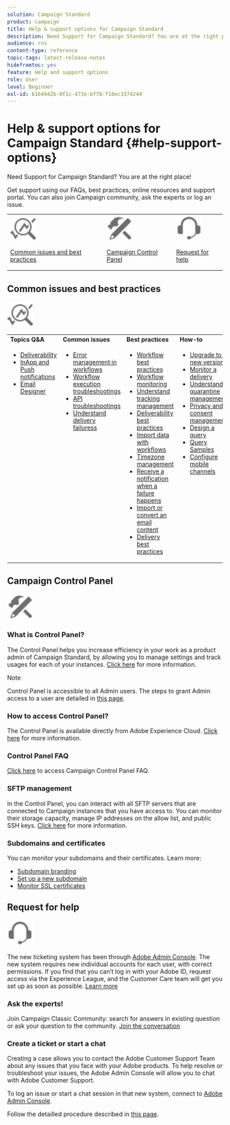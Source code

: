 ```yaml
---
solution: Campaign Standard
product: campaign
title: Help & support options for Campaign Standard 
description: Need Support for Campaign Standard? You are at the right place!
audience: rns
content-type: reference
topic-tags: latest-release-notes
hidefromtoc: yes
feature: Help and support options
role: User
level: Beginner
exl-id: b164942b-0f1c-473e-bf78-f10ec3374244
---
```

# Help & support options for Campaign Standard {#help-support-options}

Need Support for Campaign Standard? You are at the right place!

Get support using our FAQs, best practices, online resources and support portal. You can also join Campaign community, ask the experts or log an issue.

<table>
    <tr>
        <td><img src="start/using/assets/do-not-localize/icon-faq.svg" width="60px"><p><a href="#faq">Common issues and best practices</a></p></td>
        <td><img src="start/using/assets/do-not-localize/icon-control-panel.svg" width="60px"><p><a href="#control-panel">Campaign Control Panel</a></p></td>
        <td><img src="start/using/assets/do-not-localize/icon-support.svg" width="60px"><p><a href="#support">Request for help</a></p></td>
    </tr>
</table>

## Common issues and best practices

<img src="start/using/assets/do-not-localize/icon-faq.svg" width="60px">

<table>
    <tr><td><strong>Topics Q&A</strong></td><td><strong>Common issues</strong></td><td><strong>Best practices</strong></td><td><strong>How-to</strong></td></tr>
    <tr>
    <td valign="top">
        <ul>
        <li><a href="sending/using/monitor-deliverability.md">Deliverability</a></li>
        <li><a href="administration/using/aep-faq.md">InApp and Push notifications</a></li>
        <li><a href="designing/using/faq-email-designer.md">Email Designer</a></li>
        </ul>
    </td>
    <td valign="top">
        <ul>
        <li><a href="automating/using/monitoring-workflow-execution.md#error-management">Error management in workflows</a></li>
        <li><a href="automating/using/best-practices-workflows.md">Workflow execution troubleshootings</a></li>
        <li><a href="api/using/troubleshooting.md">API troubleshootings</a></li>
        <li><a href="sending/using/understanding-delivery-failures.md">Understand delivery failuress</a></li>
        </ul>
    </td>
   <td valign="top">
        <ul>
        <li><a href="automating/using/best-practices-workflows.md">Workflow best practices</a></li>
        <li><a href="automating/using/about-workflow-execution.md">Workflow monitoring</a></li>
        <li><a href="sending/using/tracking-messages.md">Understand tracking management</a></li>
        <li><a href="sending/using/about-deliverability.md">Deliverability best practices</a></li>
        <li><a href="automating/using/creating-import-workflow-templates.md">Import data with workflows</a></li>
        <li><a href="sending/using/sending-messages-at-the-recipient-s-time-zone.md">Timezone management</a></li>
        <li><a href="sending/using/receiving-alerts-when-failures-happen.md">Receive a notification when a failure happens</a></li>
        <li><a href="designing/using/using-existing-content.md">Import or convert an email content</a></li>
        <li><a href="sending/using/delivery-best-practices.md">Delivery best practices</a></li>
        </ul>
    </td>
    <td valign="top">
        <ul>
        <li><a href="rn/using/release-planning.md">Upgrade to a new version</a></li>
        <li><a href="sending/using/monitoring-a-delivery.md">Monitor a delivery</a></li>
        <li><a href="sending/using/understanding-quarantine-management.md">Understand quarantine management</a></li>
        <li><a href="start/using/privacy-management.md">Privacy and consent management</a></li>
        <li><a href="automating/using/query.md">Design a query</a></li>
        <li><a href="automating/using/query-samples.md">Query Samples</a></li>
        <li><a href="https://helpx.adobe.com/campaiacs-mobile.html">Configure mobile channels</a></li>
        </ul>
    </td>
    </tr>
</table>

## Campaign Control Panel

<img src="start/using/assets/do-not-localize/icon-control-panel.svg" width="60px">

### What is Control Panel?

The Control Panel helps you increase efficiency in your work as a product admin of Campaign Standard, by allowing you to manage settings and track usages for each of your instances.
[Click here](https://experienceleague.adobe.com/docs/control-panel/using/discover-control-panel/key-features.html?lang=en#discover-control-panel) for more information.

>[!NOTE]
>
>Control Panel is accessible to all Admin users. The steps to grant Admin access to a user are detailed in [this page](https://experienceleague.adobe.com/docs/control-panel/using/discover-control-panel/managing-permissions.html?lang=en#discover-control-panel).

### How to access Control Panel?

The Control Panel is available directly from Adobe Experience Cloud. [Click here](https://experienceleague.adobe.com/docs/control-panel/using/discover-control-panel/accessing-control-panel.html?lang=en#discover-control-panel) for more information.

### Control Panel FAQ

[Click here](https://experienceleague.adobe.com/docs/control-panel/using/faq.html?lang=en) to access Campaign Control Panel FAQ.

### SFTP management

In the Control Panel, you can interact with all SFTP servers that are connected to Campaign instances that you have access to. You can monitor their storage capacity, manage IP addresses on the allow list, and public SSH keys. [Click here](https://experienceleague.adobe.com/docs/control-panel/using/sftp-management/about-sftp-management.html?lang=en#sftp-management) for more information.

### Subdomains and certificates

You can monitor your subdomains and their certificates. Learn more:

* [Subdomain branding](https://experienceleague.adobe.com/docs/control-panel/using/subdomains-and-certificates/subdomains-branding.html?lang=en#subdomains-and-certificates)
* [Set up a new subdomain](https://experienceleague.adobe.com/docs/control-panel/using/subdomains-and-certificates/setting-up-new-subdomain.html?lang=en#subdomains-and-certificates)
* [Monitor SSL certificates](https://experienceleague.adobe.com/docs/control-panel/using/subdomains-and-certificates/renewing-subdomain-certificate.html?lang=en#subdomains-and-certificates)

## Request for help

<img src="start/using/assets/do-not-localize/icon-support.svg" width="60px">

The new ticketing system has been through [Adobe Admin Console](https://adminconsole.adobe.com/overview). The new system requires new individual accounts for each user, with correct permissions. If you find that you can’t log in with your Adobe ID, request access via the Experience League, and the Customer Care team will get you set up as soon as possible. [Learn more](https://helpx.adobe.com/enterprise/admin-guide.html/enterprise/using/support-for-experience-cloud.ug.html)

### Ask the experts!

Join Campaign Classic Community: search for answers in existing question or ask your question to the community. [Join the conversation](https://experienceleaguecommunities.adobe.cadobe-campaign-standard/ct-p/adobe-campaign-standard-community)

### Create a ticket or start a chat

Creating a case allows you to contact the Adobe Customer Support Team about any issues that you face with your Adobe products. To help resolve or troubleshoot your issues, the Adobe Admin Console will allow you to chat with Adobe Customer Support.

To log an issue or start a chat session in that new system, connect to [Adobe Admin Console](https://adminconsole.adobe.com/overview).

Follow the detailled procedure described in [this page](https://helpx.adobe.com/enterprise/admin-guide.html/enterprise/using/support-for-experience-cloud.ug.html).
